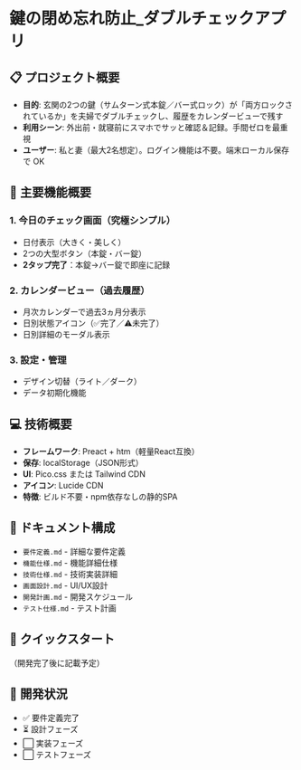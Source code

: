 # 鍵の閉め忘れ防止_ダブルチェックアプリ

## 📋 プロジェクト概要
- **目的**: 玄関の2つの鍵（サムターン式本錠／バー式ロック）が「両方ロックされているか」を夫婦でダブルチェックし、履歴をカレンダービューで残す  
- **利用シーン**: 外出前・就寝前にスマホでサッと確認＆記録。手間ゼロを最重視  
- **ユーザー**: 私と妻（最大2名想定）。ログイン機能は不要。端末ローカル保存で OK

## 🎯 主要機能概要

### 1. 今日のチェック画面（究極シンプル）
- 日付表示（大きく・美しく）
- 2つの大型ボタン（本錠・バー錠）
- **2タップ完了**：本錠→バー錠で即座に記録

### 2. カレンダービュー（過去履歴）
- 月次カレンダーで過去3ヵ月分表示
- 日別状態アイコン（✅完了／⚠️未完了）
- 日別詳細のモーダル表示

### 3. 設定・管理
- デザイン切替（ライト／ダーク）
- データ初期化機能

## 💻 技術概要
- **フレームワーク**: Preact + htm（軽量React互換）
- **保存**: localStorage（JSON形式）
- **UI**: Pico.css または Tailwind CDN
- **アイコン**: Lucide CDN
- **特徴**: ビルド不要・npm依存なしの静的SPA

## 📁 ドキュメント構成
- `要件定義.md` - 詳細な要件定義
- `機能仕様.md` - 機能詳細仕様
- `技術仕様.md` - 技術実装詳細
- `画面設計.md` - UI/UX設計
- `開発計画.md` - 開発スケジュール
- `テスト仕様.md` - テスト計画

## 🚀 クイックスタート
（開発完了後に記載予定）

## 📝 開発状況
- ✅ 要件定義完了
- ⏳ 設計フェーズ
- ⬜ 実装フェーズ
- ⬜ テストフェーズ